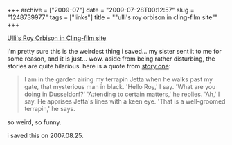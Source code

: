 +++
archive = ["2009-07"]
date = "2009-07-28T00:12:57"
slug = "1248739977"
tags = ["links"]
title = "\"ulli's roy orbison in cling-film site\""
+++

[Ulli's Roy Orbison in Cling-film site][1]

i'm pretty sure this is the weirdest thing i saved... my sister sent it to
me for some reason, and it is just... wow. aside from being rather
disturbing, the stories are quite hilarious. here is a quote from [story
one][2]:

> I am in the garden airing my terrapin Jetta when he walks past my gate,
> that mysterious man in black. 'Hello Roy,' I say. 'What are you doing in
> Dusseldorf?' 'Attending to certain matters,' he replies. 'Ah,' I say. He
> apprises Jetta's lines with a keen eye. 'That is a well-groomed
> terrapin,' he says.

so weird, so funny.

i saved this on 2007.08.25.

[1]: http://michaelkelly.artofeurope.com/karl.htm
[2]: http://michaelkelly.artofeurope.com/orb1.htm

